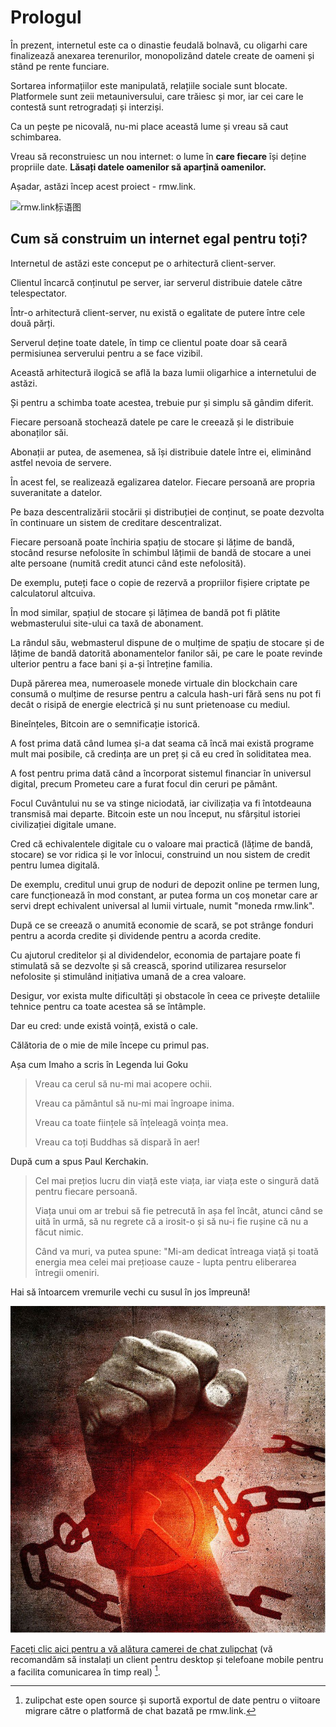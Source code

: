 # Prologul

În prezent, internetul este ca o dinastie feudală bolnavă, cu oligarhi care finalizează anexarea terenurilor, monopolizând datele create de oameni și stând pe rente funciare.

Sortarea informațiilor este manipulată, relațiile sociale sunt blocate. Platformele sunt zeii metauniversului, care trăiesc și mor, iar cei care le contestă sunt retrogradați și interziși.

Ca un pește pe nicovală, nu-mi place această lume și vreau să caut schimbarea.

Vreau să reconstruiesc un nou internet: o lume în **care fiecare** își deține propriile date. **Lăsați datele oamenilor să aparțină oamenilor.**

Așadar, astăzi încep acest proiect - rmw.link.

![rmw.link标语图](/slogan.svg)

## Cum să construim un internet egal pentru toți?

Internetul de astăzi este conceput pe o arhitectură client-server.

Clientul încarcă conținutul pe server, iar serverul distribuie datele către telespectator.

Într-o arhitectură client-server, nu există o egalitate de putere între cele două părți.

Serverul deține toate datele, în timp ce clientul poate doar să ceară permisiunea serverului pentru a se face vizibil.

Această arhitectură ilogică se află la baza lumii oligarhice a internetului de astăzi.

Și pentru a schimba toate acestea, trebuie pur și simplu să gândim diferit.

Fiecare persoană stochează datele pe care le creează și le distribuie abonaților săi.

Abonații ar putea, de asemenea, să își distribuie datele între ei, eliminând astfel nevoia de servere.

În acest fel, se realizează egalizarea datelor. Fiecare persoană are propria suveranitate a datelor.

Pe baza descentralizării stocării și distribuției de conținut, se poate dezvolta în continuare un sistem de creditare descentralizat.

Fiecare persoană poate închiria spațiu de stocare și lățime de bandă, stocând resurse nefolosite în schimbul lățimii de bandă de stocare a unei alte persoane (numită credit atunci când este nefolosită).

De exemplu, puteți face o copie de rezervă a propriilor fișiere criptate pe calculatorul altcuiva.

În mod similar, spațiul de stocare și lățimea de bandă pot fi plătite webmasterului site-ului ca taxă de abonament.

La rândul său, webmasterul dispune de o mulțime de spațiu de stocare și de lățime de bandă datorită abonamentelor fanilor săi, pe care le poate revinde ulterior pentru a face bani și a-și întreține familia.

După părerea mea, numeroasele monede virtuale din blockchain care consumă o mulțime de resurse pentru a calcula hash-uri fără sens nu pot fi decât o risipă de energie electrică și nu sunt prietenoase cu mediul.

Bineînțeles, Bitcoin are o semnificație istorică.

A fost prima dată când lumea și-a dat seama că încă mai există programe mult mai posibile, că credința are un preț și că eu cred în soliditatea mea.

A fost pentru prima dată când a încorporat sistemul financiar în universul digital, precum Prometeu care a furat focul din ceruri pe pământ.

Focul Cuvântului nu se va stinge niciodată, iar civilizația va fi întotdeauna transmisă mai departe. Bitcoin este un nou început, nu sfârșitul istoriei civilizației digitale umane.

Cred că echivalentele digitale cu o valoare mai practică (lățime de bandă, stocare) se vor ridica și le vor înlocui, construind un nou sistem de credit pentru lumea digitală.

De exemplu, creditul unui grup de noduri de depozit online pe termen lung, care funcționează în mod constant, ar putea forma un coș monetar care ar servi drept echivalent universal al lumii virtuale, numit "moneda rmw.link".

După ce se creează o anumită economie de scară, se pot strânge fonduri pentru a acorda credite și dividende pentru a acorda credite.

Cu ajutorul creditelor și al dividendelor, economia de partajare poate fi stimulată să se dezvolte și să crească, sporind utilizarea resurselor nefolosite și stimulând inițiativa umană de a crea valoare.

Desigur, vor exista multe dificultăți și obstacole în ceea ce privește detaliile tehnice pentru ca toate acestea să se întâmple.

Dar eu cred: unde există voință, există o cale.

Călătoria de o mie de mile începe cu primul pas.

Așa cum Imaho a scris în Legenda lui Goku

> Vreau ca cerul să nu-mi mai acopere ochii.
> 
> Vreau ca pământul să nu-mi mai îngroape inima.
> 
> Vreau ca toate ființele să înțeleagă voința mea.
> 
> Vreau ca toți Buddhas să dispară în aer!

După cum a spus Paul Kerchakin.

> Cel mai prețios lucru din viață este viața, iar viața este o singură dată pentru fiecare persoană.
> 
> Viața unui om ar trebui să fie petrecută în așa fel încât, atunci când se uită în urmă, să nu regrete că a irosit-o și să nu-i fie rușine că nu a făcut nimic.
> 
> Când va muri, va putea spune: "Mi-am dedicat întreaga viață și toată energia mea celei mai prețioase cauze - lupta pentru eliberarea întregii omeniri.

Hai să întoarcem vremurile vechi cu susul în jos împreună!

![](https://raw.githubusercontent.com/gcxfd/img/gh-pages/1.jpg)

[Faceți clic aici pentru a vă alătura camerei de chat zulipchat](https://rmw.zulipchat.com) (vă recomandăm să instalați un client pentru desktop și telefoane mobile pentru a facilita comunicarea în timp real) [^1].

[^1]: zulipchat este open source și suportă exportul de date pentru o viitoare migrare către o platformă de chat bazată pe rmw.link.